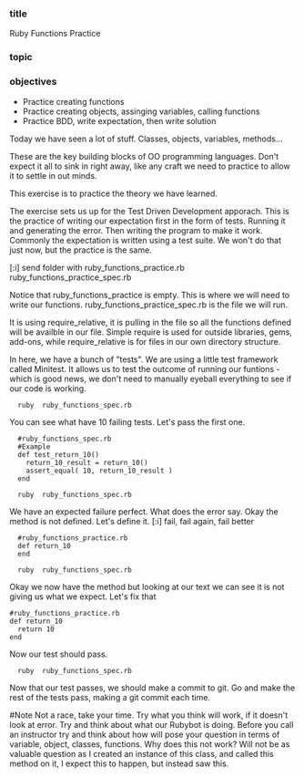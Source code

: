 ### title

Ruby Functions Practice

### topic

### objectives
* Practice creating functions
* Practice creating objects, assinging variables, calling functions
* Practice BDD, write expectation, then write solution

Today we have seen a lot of stuff.  Classes, objects, variables, methods...

These are the key building blocks of OO programming languages.  Don't expect it all to sink in right away, like any craft we need to practice to allow it to settle in out minds.

This exercise is to practice the theory we have learned.

The exercise sets us up for the Test Driven Development apporach.  This is the practice of writing our expectation first in the form of tests.  Running it and generating the error. Then writing the program to make it work.  Commonly the expectation is written using a test suite.  We won't do that just now,  but the practice is the same.

[:i] send folder with ruby_functions_practice.rb ruby_functions_practice_spec.rb

Notice that ruby_functions_practice is empty.  This is where we will need to write our functions.
ruby_functions_practice_spec.rb is the file we will run. 

It is using require_relative,  it is pulling in the file so all the functions defined will be availble in our file. Simple require is used for outside libraries, gems, add-ons, while require_relative is for files in our own directory structure.

In here, we have a bunch of "tests". We are using a little test framework called Minitest. It allows us to test the outcome of running our funtions - which is good news, we don't need to manually eyeball everything to see if our code is working.

```
  ruby  ruby_functions_spec.rb
```

You can see what have 10 failing tests. Let's pass the first one.

```
  #ruby_functions_spec.rb
  #Example
  def test_return_10()
    return_10_result = return_10()
    assert_equal( 10, return_10_result )
  end
```

```
  ruby  ruby_functions_spec.rb
```
We have an expected failure perfect.  What does the error say. Okay the method is not defined.  Let's define it.
[:i] fail, fail again, fail better

```
  #ruby_functions_practice.rb
  def return_10
  end
```
```
  ruby  ruby_functions_spec.rb
```
Okay we now have the method but looking at our text we can see it is not giving us what we expect. Let's fix that

```
#ruby_functions_practice.rb
def return_10
  return 10
end
```
Now our test should pass.

```
  ruby  ruby_functions_spec.rb
```

Now that our test passes, we should make a commit to git. Go and make the rest of the tests pass, making a git commit each time.

#Note
Not a race, take your time. Try what you think will work, if it doesn't look at error.  Try and think about what our Rubybot is doing. Before you call an instructor try and think about how will pose your question in terms of variable, object, classes, functions.  Why does this not work? Will not be as valuable question as I created an instance of this class,  and called this method on it,  I expect this to happen,  but instead saw this.